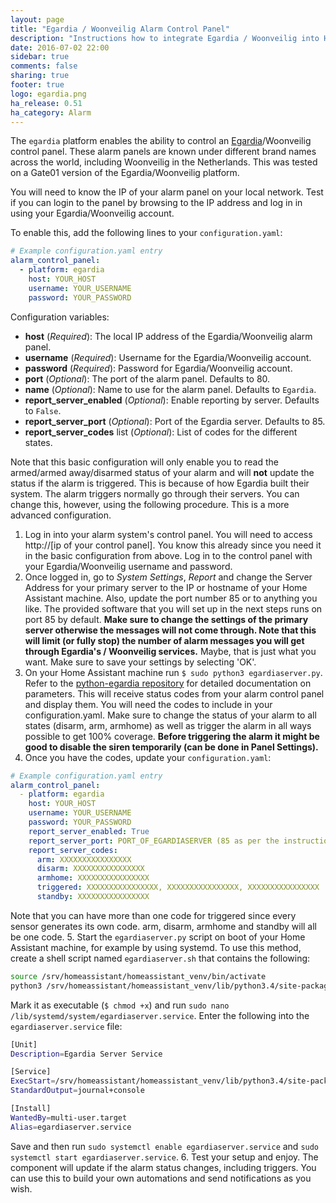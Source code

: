 ```yaml
---
layout: page
title: "Egardia / Woonveilig Alarm Control Panel"
description: "Instructions how to integrate Egardia / Woonveilig into Home Assistant."
date: 2016-07-02 22:00
sidebar: true
comments: false
sharing: true
footer: true
logo: egardia.png
ha_release: 0.51
ha_category: Alarm
---
```


The `egardia` platform enables the ability to control an [Egardia](http://egardia.com/)/Woonveilig control panel. These alarm panels are known under different brand names across the world, including Woonveilig in the Netherlands. This was tested on a Gate01 version of the Egardia/Woonveilig platform.

You will need to know the IP of your alarm panel on your local network. Test if you can login to the panel by browsing to the IP address and log in in using your Egardia/Woonveilig account.

To enable this, add the following lines to your `configuration.yaml`:

```yaml
# Example configuration.yaml entry
alarm_control_panel:
  - platform: egardia
    host: YOUR_HOST
    username: YOUR_USERNAME
    password: YOUR_PASSWORD
```

Configuration variables:

- **host** (*Required*): The local IP address of the Egardia/Woonveilig alarm panel.
- **username** (*Required*): Username for the Egardia/Woonveilig account.
- **password** (*Required*): Password for Egardia/Woonveilig account.
- **port** (*Optional*): The port of the alarm panel. Defaults to 80.
- **name** (*Optional*): Name to use for the alarm panel. Defaults to `Egardia`.
- **report_server_enabled** (*Optional*): Enable reporting by server. Defaults to `False`.
- **report_server_port** (*Optional*): Port of the Egardia server. Defaults to 85.
- **report_server_codes** list (*Optional*): List of codes for the different states.

Note that this basic configuration will only enable you to read the armed/armed away/disarmed status of your alarm and will **not** update the status if the alarm is triggered. This is because of how Egardia built their system. The alarm triggers normally go through their servers.
You can change this, however, using the following procedure. This is a more advanced configuration.

1. Log in into your alarm system's control panel. You will need to access http://[ip of your control panel]. You know this already since you need it in the basic configuration from above. Log in to the control panel with your Egardia/Woonveilig username and password.
2. Once logged in, go to *System Settings*, *Report* and change the Server Address for your primary server to the IP or hostname of your Home Assistant machine. Also, update the port number 85 or to anything you like. The provided software that you will set up in the next steps runs on port 85 by default. **Make sure to change the settings of the primary server otherwise the messages will not come through. Note that this will limit (or fully stop) the number of alarm messages you will get through Egardia's / Woonveilig services.** Maybe, that is just what you want. Make sure to save your settings by selecting 'OK'.
3. On your Home Assistant machine run `$ sudo python3 egardiaserver.py`. Refer to the [python-egardia repository](https://github.com/jeroenterheerdt/python-egardia) for detailed documentation on parameters. This will receive status codes from your alarm control panel and display them. You will need the codes to include in your configuration.yaml. Make sure to change the status of your alarm to all states (disarm, arm, armhome) as well as trigger the alarm in all ways possible to get 100% coverage. **Before triggering the alarm it might be good to disable the siren temporarily (can be done in Panel Settings).**
4. Once you have the codes, update your `configuration.yaml`:
```yaml
# Example configuration.yaml entry
alarm_control_panel:
  - platform: egardia
    host: YOUR_HOST
    username: YOUR_USERNAME
    password: YOUR_PASSWORD
    report_server_enabled: True
    report_server_port: PORT_OF_EGARDIASERVER (85 as per the instructions above)
    report_server_codes:
      arm: XXXXXXXXXXXXXXXX
      disarm: XXXXXXXXXXXXXXXX
      armhome: XXXXXXXXXXXXXXXX
      triggered: XXXXXXXXXXXXXXXX, XXXXXXXXXXXXXXXX, XXXXXXXXXXXXXXXX
      standby: XXXXXXXXXXXXXXXX
```
  Note that you can have more than one code for triggered since every sensor generates its own code. arm, disarm, armhome and standby will all be one code.
5. Start the `egardiaserver.py` script on boot of your Home Assistant machine, for example by using systemd. To use this method, create a shell script named `egardiaserver.sh` that contains the following:
```bash
source /srv/homeassistant/homeassistant_venv/bin/activate
python3 /srv/homeassistant/homeassistant_venv/lib/python3.4/site-packages/pythonegardia/egardiaserver.py -host [YOURHOST] -password '[YOURPASSWORD]' -ssl True > /tmp/egardiaserver.log 2>&1
```

Mark it as executable (`$ chmod +x`) and run `sudo nano /lib/systemd/system/egardiaserver.service`. Enter the following into the `egardiaserver.service` file:
```bash
[Unit]
Description=Egardia Server Service

[Service]
ExecStart=/srv/homeassistant/homeassistant_venv/lib/python3.4/site-packages/pythonegardia/egardiaserver.sh
StandardOutput=journal+console

[Install]
WantedBy=multi-user.target
Alias=egardiaserver.service
```
Save and then run `sudo systemctl enable egardiaserver.service` and `sudo systemctl start egardiaserver.service`.
6. Test your setup and enjoy. The component will update if the alarm status changes, including triggers. You can use this to build your own automations and send notifications as you wish.
